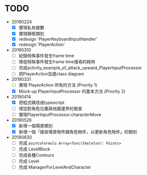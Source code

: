 # TODO

- 20190224
  - [x] 實現私有變數
  - [x] 實現靜態類別
  - [x] redesign 'PlayerKeyboardInputHandler'
  - [x] redesign 'PlayerAction'
- 20190310
  - [ ] 紀錄特殊事件發生frame time
  - [ ] 降低特殊事件發生frame time搜尋的耗時
  - [ ] 完成activity_example_of_attack_upward_PlayerInputProcessor
  - [ ] 把PlayerAction加進class diagram
- 20190331
  - [ ] 實現 PlayerAction 所有的方法 (Priority 1)
  - [x] Mock-up PlayerInputProcessor 的基本方法 (Priority 2)
- 20190414
  - [x] 把程式碼改成typescript
  - [ ] 增加對角色位置與地圖邊界的檢查
  - [ ] 實現PlayerInputProcessor.characterMove
- 20190526
  - [x] 新增一個場景類別
  - [x] 新增一個「接收場景物件跟角色物件，以更新角色物件」的類別
- 20190630
  - [ ] 完成 `pointsFormula Array<func(Skeleton): Points>`
  - [ ] 完成 LevelBlock
  - [ ] 完成各種Contours
  - [ ] 完成 Level
  - [ ] 完成 ManagerForLevelAndCharacter